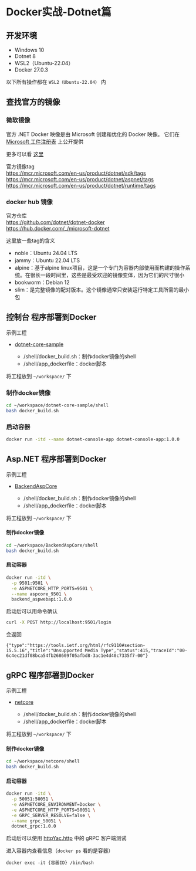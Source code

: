 # Docker实战-Dotnet篇

## 开发环境
- Windows 10
- Dotnet 8
- WSL2（Ubuntu-22.04）
- Docker 27.0.3

以下所有操作都在 ``WSL2（Ubuntu-22.04）`` 内

## 查找官方的镜像

### 微软镜像

官方 .NET Docker 映像是由 Microsoft 创建和优化的 Docker 映像。 它们在 [Microsoft 工件注册表](https://mcr.microsoft.com/) 上公开提供

更多可以看 [这里](https://learn.microsoft.com/zh-cn/dotnet/architecture/microservices/net-core-net-framework-containers/official-net-docker-images)

官方镜像tag  
https://mcr.microsoft.com/en-us/product/dotnet/sdk/tags  
https://mcr.microsoft.com/en-us/product/dotnet/aspnet/tags  
https://mcr.microsoft.com/en-us/product/dotnet/runtime/tags  

### docker hub 镜像

官方仓库  
https://github.com/dotnet/dotnet-docker  
https://hub.docker.com/_/microsoft-dotnet  

这里放一些tag的含义
 - noble：Ubuntu 24.04 LTS
 - jammy：Ubuntu 22.04 LTS
 - alpine：基于alpine linux项目，这是一个专门为容器内部使用而构建的操作系统。在很长一段时间里，这些是最受欢迎的镜像变体，因为它们的尺寸很小
 - bookworm：Debian 12
 - slim：是完整镜像的配对版本。这个镜像通常只安装运行特定工具所需的最小包


## 控制台 程序部署到Docker

示例工程
 - [dotnet-core-sample](../Dotnet/dotnet-core-sample/)

     - /shell/docker_build.sh：制作docker镜像的shell
     - /shell/app_dockerfile：docker脚本

将工程放到 ``~/workspace/`` 下

### 制作docker镜像
```bash
cd ~/workspace/dotnet-core-sample/shell
bash docker_build.sh
```

### 启动容器
```bash
docker run -itd --name dotnet-console-app dotnet-console-app:1.0.0
```

## Asp.NET 程序部署到Docker

示例工程
 - [BackendAspCore](../Framework/BackendAspCore/)

     - /shell/docker_build.sh：制作docker镜像的shell
     - /shell/app_dockerfile：docker脚本

将工程放到 ``~/workspace/`` 下

#### 制作docker镜像
```bash
cd ~/workspace/BackendAspCore/shell
bash docker_build.sh
```

#### 启动容器
```bash
docker run -itd \
  -p 9501:9501 \
  -e ASPNETCORE_HTTP_PORTS=9501 \
  --name aspcore_9501 \
  backend_aspwebapi:1.0.0
```

启动后可以用命令确认
```bash
curl -X POST http://localhost:9501/login
```
会返回
```
{"type":"https://tools.ietf.org/html/rfc9110#section-15.5.16","title":"Unsupported Media Type","status":415,"traceId":"00-6c4ec21df08bca54fb268609f05afbd8-3ac1e4d40c7335f7-00"}
```

## gRPC 程序部署到Docker

示例工程
 - [netcore](../Go/Grpc/netcore/)

     - /shell/docker_build.sh：制作docker镜像的shell
     - /shell/app_dockerfile：docker脚本

将工程放到 ``~/workspace/`` 下

#### 制作docker镜像
```bash
cd ~/workspace/netcore/shell
bash docker_build.sh
```

#### 启动容器
```bash
docker run -itd \
  -p 50051:50051 \
  -e ASPNETCORE_ENVIRONMENT=Docker \
  -e ASPNETCORE_HTTP_PORTS=50051 \
  -e GRPC_SERVER_RESOLVE=false \
  --name grpc_50051 \
  dotnet_grpc:1.0.0
```

启动后可以使用 [httpYac.http](../DevTool/httpYac.http) 中的 gRPC 客户端测试

进入容器内查看信息（``docker ps`` 看的是容器）
```
docker exec -it {容器ID} /bin/bash
```
